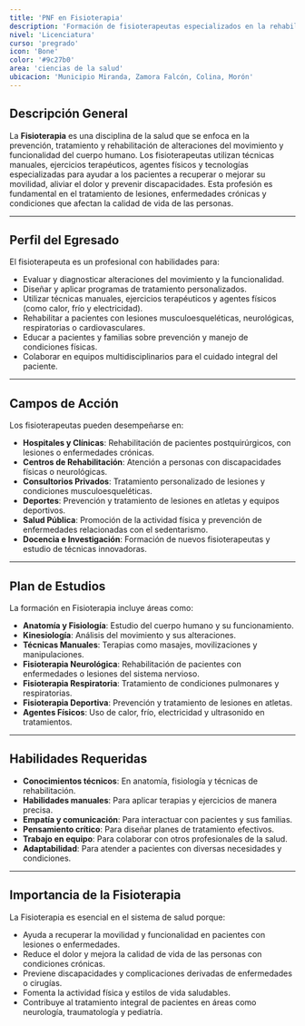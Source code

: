 ```yaml
---
title: 'PNF en Fisioterapia'
description: 'Formación de fisioterapeutas especializados en la rehabilitación física de pacientes.'
nivel: 'Licenciatura'
curso: 'pregrado'
icon: 'Bone'
color: '#9c27b0'
area: 'ciencias de la salud'
ubicacion: 'Municipio Miranda, Zamora Falcón, Colina, Morón'
---
```


## Descripción General
La **Fisioterapia** es una disciplina de la salud que se enfoca en la prevención, tratamiento y rehabilitación de alteraciones del movimiento y funcionalidad del cuerpo humano. Los fisioterapeutas utilizan técnicas manuales, ejercicios terapéuticos, agentes físicos y tecnologías especializadas para ayudar a los pacientes a recuperar o mejorar su movilidad, aliviar el dolor y prevenir discapacidades. Esta profesión es fundamental en el tratamiento de lesiones, enfermedades crónicas y condiciones que afectan la calidad de vida de las personas.

---

## Perfil del Egresado
El fisioterapeuta es un profesional con habilidades para:
- Evaluar y diagnosticar alteraciones del movimiento y la funcionalidad.
- Diseñar y aplicar programas de tratamiento personalizados.
- Utilizar técnicas manuales, ejercicios terapéuticos y agentes físicos (como calor, frío y electricidad).
- Rehabilitar a pacientes con lesiones musculoesqueléticas, neurológicas, respiratorias o cardiovasculares.
- Educar a pacientes y familias sobre prevención y manejo de condiciones físicas.
- Colaborar en equipos multidisciplinarios para el cuidado integral del paciente.

---

## Campos de Acción
Los fisioterapeutas pueden desempeñarse en:
- **Hospitales y Clínicas**: Rehabilitación de pacientes postquirúrgicos, con lesiones o enfermedades crónicas.
- **Centros de Rehabilitación**: Atención a personas con discapacidades físicas o neurológicas.
- **Consultorios Privados**: Tratamiento personalizado de lesiones y condiciones musculoesqueléticas.
- **Deportes**: Prevención y tratamiento de lesiones en atletas y equipos deportivos.
- **Salud Pública**: Promoción de la actividad física y prevención de enfermedades relacionadas con el sedentarismo.
- **Docencia e Investigación**: Formación de nuevos fisioterapeutas y estudio de técnicas innovadoras.

---

## Plan de Estudios
La formación en Fisioterapia incluye áreas como:
- **Anatomía y Fisiología**: Estudio del cuerpo humano y su funcionamiento.
- **Kinesiología**: Análisis del movimiento y sus alteraciones.
- **Técnicas Manuales**: Terapias como masajes, movilizaciones y manipulaciones.
- **Fisioterapia Neurológica**: Rehabilitación de pacientes con enfermedades o lesiones del sistema nervioso.
- **Fisioterapia Respiratoria**: Tratamiento de condiciones pulmonares y respiratorias.
- **Fisioterapia Deportiva**: Prevención y tratamiento de lesiones en atletas.
- **Agentes Físicos**: Uso de calor, frío, electricidad y ultrasonido en tratamientos.

---

## Habilidades Requeridas
- **Conocimientos técnicos**: En anatomía, fisiología y técnicas de rehabilitación.
- **Habilidades manuales**: Para aplicar terapias y ejercicios de manera precisa.
- **Empatía y comunicación**: Para interactuar con pacientes y sus familias.
- **Pensamiento crítico**: Para diseñar planes de tratamiento efectivos.
- **Trabajo en equipo**: Para colaborar con otros profesionales de la salud.
- **Adaptabilidad**: Para atender a pacientes con diversas necesidades y condiciones.

---

## Importancia de la Fisioterapia
La Fisioterapia es esencial en el sistema de salud porque:
- Ayuda a recuperar la movilidad y funcionalidad en pacientes con lesiones o enfermedades.
- Reduce el dolor y mejora la calidad de vida de las personas con condiciones crónicas.
- Previene discapacidades y complicaciones derivadas de enfermedades o cirugías.
- Fomenta la actividad física y estilos de vida saludables.
- Contribuye al tratamiento integral de pacientes en áreas como neurología, traumatología y pediatría.